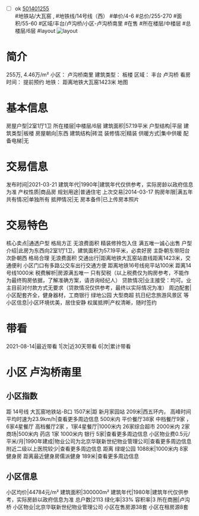 - [ ] ok [501401255](https://bj.5i5j.com/ershoufang/501401255.html)  
 #地铁站/大瓦窑 ,  #地铁线/14号线（西）
#单价/4-6 #总价/255-270 #面积/55-60   #区域/丰台/卢沟桥/小区-卢沟桥南里 #在售 #所在楼层/中楼层 #总楼层/6层 #layout 
![layout](http://image2a.5i5j.com/bdir/layout/104284.jpg_P5.jpg) 
# 简介 
 255万,  4.46万/m² 
小区： 卢沟桥南里
建筑类型： 板楼
区域： 丰台 卢沟桥
看房时间： 提前预约
地铁： 距离地铁大瓦窑1423米 地图
# 基本信息 
 房屋户型|2室1厅1卫
所在楼层|中楼层/6层
建筑面积|57.19平米
户型结构|平层
建筑类型|板楼
房屋朝向|东西
建筑结构|砖混
装修情况|精装
供暖方式|集中供暖
配备电梯|无
# 交易信息 
 发布时间|2021-03-21
建筑年代|1990年|建筑年代仅供参考，实际房龄以政府信息为准
产权性质|商品房
规划用途|普通住宅
上次交易|2014-03-17
购房年限|满五年
共有情况|单独所有
抵押情况|无
房本备件|已上传房本照片
# 交易特色 
 核心卖点|通透户型 格局方正 无浪费面积 精装修拎包入住 满五唯一诚心出售
户型介绍|此房为东西向2室1厅1卫，建筑面积为57.19平米，必卖好房 主卧朝东带阳台 次卧朝西 格局合理 无浪费面积
交通出行|距离地铁大瓦窑站直线距离1423米，交通便利 小区门口有多路公交车出行交通方便 距离地铁16号线宛平站100米 距离14号线1000米
税费解析|房源满五唯一  只有契税（以上税费仅为购房参考，不能作为最终购房依据，了解准确方案，请咨询经纪人）
贷款情况|业主接受：均可。业主目前对付款方式无要求（贷款情况仅供参考，最终以实际情况为准）
周边配套|小区配套齐全，健身器材，工商银行 绿地公园  大型商超 抗日纪念旅游风景区 等
小区信息|小区环境优美，居住安静
权属抵押|产权清晰，随时签约
# 带看 
 2021-08-14|最近带看	 1|次|近30天带看	 6|次|累计带看
# 小区 卢沟桥南里
## 小区指数 
 距 14号线 大瓦窑地铁站-B口 1507米|距 新月家园站 209米|西五环内， 高峰时间平均时速为23.9km/h|查看更多周边信息
500米内 平价餐厅38家
中档餐厅9家 ，6家4星餐厅
高档餐厅2家 ，1家4星餐厅|1000米内 26家综合超市
2000米内 2家商场|500米内 药店 1家
1000米内 银行 5家|查看更多周边信息
小区物业费0.5元/平米/月|1990年建成|物业公司为北京华联新世纪物业管理公司|查看更多周边信息
附近二级以上医院较少|查看更多周边信息
距离 绿堤公园 1088米|1000米内 8家 健身房
距离最近健身房儒派健身 189米|查看更多周边信息
## 小区信息 
 小区均价|44784元/m²
建筑面积|300000m²
建筑年代|1980年|建筑年代仅供参考，实际房龄以政府信息为准
总户数|2113
绿化率|33%
容积率|3
所在商圈|卢沟桥
小区物业|北京华联新世纪物业管理公司
小区在售房源38套
小区在租房源8套
